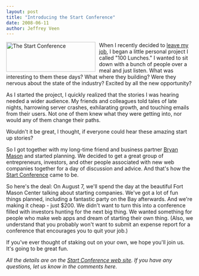 ```yaml
---
layout: post
title: "Introducing the Start Conference"
date: 2008-06-11
author: Jeffrey Veen
---
```

<a href="http://thestartconference.com/"><img src="http://farm4.static.flickr.com/3272/2569976629_687a617b8a_m.jpg" width="240" height="80" alt="The Start Conference" style="float:left; border:0; margin-right:10px"/></a>

When I recently decided to <a href="http://www.veen.com/jeff/archives/000985.html">leave my job</a>, I began a little personal project I called "100 Lunches." I wanted to sit down with a bunch of people over a meal and just listen. What was interesting to them these days? What where they building? Were they nervous about the state of the industry? Excited by all the new opportunity?

As I started the project, I quickly realized that the stories I was hearing needed a wider audience. My friends and colleagues told tales of late nights, harrowing server crashes, exhilarating growth, and touching emails from their users. Not one of them knew what they were getting into, nor would any of them change their paths.

Wouldn't it be great, I thought, if everyone could hear these amazing start up stories?

So I got together with my long-time friend and business partner <a href="http://adaptivepath.com/aboutus/bryan.php">Bryan Mason</a> and started planning. We decided to get a great group of entrepreneurs, investors, and other people associated with new web companies together for a day of discussion and advice. And that's how the <a href="http://thestartconference.com/">Start Conference</a> came to be.

So here's the deal: On August 7, we'll spend the day at the beautiful Fort Mason Center talking about starting companies. We've got a lot of fun things planned, including a fantastic party on the Bay afterwards. And we're making it cheap - just $200. We didn't want to turn this into a conference filled with investors hunting for the next big thing. We wanted something for people who make web apps and dream of starting their own thing. (Also, we understand that you probably won't want to submit an expense report for a conference that encourages you to quit your job.)

If you've ever thought of staking out on your own, we hope you'll join us. It's going to be great fun.

<em>All the details are on the <a href="http://thestartconference.com/">Start Conference web site</a>. If you have any questions, let us know in the comments here.</em>
